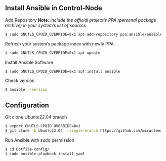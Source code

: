 ## Install Ansible in Control-Node
Add Repository
**Note:** _include the official project’s PPA (personal package archive) in your system’s list of sources_
```sh
$ sudo GNUTLS_CPUID_OVERRIDE=0x1 apt-add-repository ppa:ansible/ansible
```

Refresh your system’s package index with newly PPA
```sh
$ sudo GNUTLS_CPUID_OVERRIDE=0x1 apt update
```

Install Ansible Software
```sh
$ sudo GNUTLS_CPUID_OVERRIDE=0x1 apt install ansible
```

Check version
```sh
$ ansible --version
```

## Configuration
Git clone Ubuntu22.04 branch
```sh
$ export GNUTLS_CPUID_OVERRIDE=0x1
$ git clone -b Ubuntu22.04 --single-branch https://github.com/miracleexotic/Dotfile-config.git
```

Run Ansible with sudo permission
```sh
$ cd Dotfile-config/
$ sudo ansible-playbook install.yaml
```
